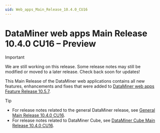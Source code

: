 ```yaml
---
uid: Web_apps_Main_Release_10.4.0_CU16
---
```


# DataMiner web apps Main Release 10.4.0 CU16 – Preview

> [!IMPORTANT]
> We are still working on this release. Some release notes may still be modified or moved to a later release. Check back soon for updates!

This Main Release of the DataMiner web applications contains all new features, enhancements and fixes that were added to [DataMiner web apps Feature Release 10.5.7](xref:Web_apps_Feature_Release_10.5.7).

> [!TIP]
>
> - For release notes related to the general DataMiner release, see [General Main Release 10.4.0 CU16](xref:General_Main_Release_10.4.0_CU16).
> - For release notes related to DataMiner Cube, see [DataMiner Cube Main Release 10.4.0 CU16](xref:Cube_Main_Release_10.4.0_CU16).
